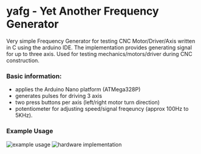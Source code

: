 # yafg - Yet Another Frequency Generator
Very simple Frequency Generator for testing CNC Motor/Driver/Axis written in C using the arduino IDE.
The implementation provides generating signal for up to three axis. 
Used for testing mechanics/motors/driver during CNC construction.

### Basic information:
* applies the Arduino Nano platform (ATMega328P)
* generates pulses for driving 3 axis
* two press buttons per axis (left/right motor turn direction)
* potentiometer for adjusting speed/signal freqeuncy (approx 100Hz to 5KHz).

### Example Usage
![example usage](https://github.com/rubienr/yafg/blob/master/meta/yafg-sketch.jpg)
![hardware implementation](https://github.com/rubienr/yafg/blob/master/meta/hw-example.jpg)
